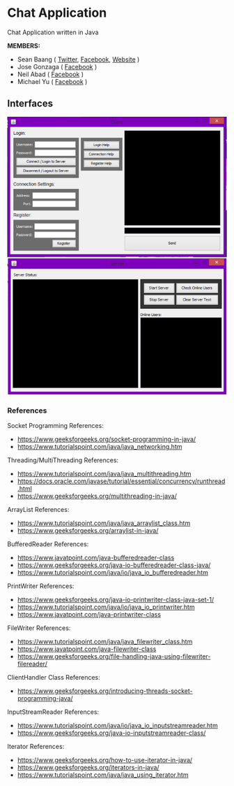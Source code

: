 # Chat Application
Chat Application written in Java

**MEMBERS:**
- Sean Baang ( [Twitter](http://twitter.com/SeanBaang), [Facebook](https://facebook.com/m0L3cuL3), [Website](http://eternalblue.tk) )
- Jose Gonzaga ( [Facebook](https://facebook.com/josemiguel.gonzaga) )
- Neil Abad ( [Facebook](https://facebook.com/nelpox) )
- Michael Yu ( [Facebook](https://facebook.com/michaelyu5) )

## Interfaces

<img src="client.PNG"> 
<img src="server.PNG">

### References

Socket Programming References:
- https://www.geeksforgeeks.org/socket-programming-in-java/
- https://www.tutorialspoint.com/java/java_networking.htm

Threading/MultiThreading References:
- https://www.tutorialspoint.com/java/java_multithreading.htm
- https://docs.oracle.com/javase/tutorial/essential/concurrency/runthread.html
- https://www.geeksforgeeks.org/multithreading-in-java/

ArrayList References:
- https://www.tutorialspoint.com/java/java_arraylist_class.htm
- https://www.geeksforgeeks.org/arraylist-in-java/

BufferedReader References:
- https://www.javatpoint.com/java-bufferedreader-class
- https://www.geeksforgeeks.org/java-io-bufferedreader-class-java/
- https://www.tutorialspoint.com/java/io/java_io_bufferedreader.htm

PrintWriter References:
- https://www.geeksforgeeks.org/java-io-printwriter-class-java-set-1/
- https://www.tutorialspoint.com/java/io/java_io_printwriter.htm
- https://www.javatpoint.com/java-printwriter-class

FileWriter References:
- https://www.tutorialspoint.com/java/java_filewriter_class.htm
- https://www.javatpoint.com/java-filewriter-class
- https://www.geeksforgeeks.org/file-handling-java-using-filewriter-filereader/

ClientHandler Class References:
- https://www.geeksforgeeks.org/introducing-threads-socket-programming-java/

InputStreamReader References:
- https://www.tutorialspoint.com/java/io/java_io_inputstreamreader.htm
- https://www.geeksforgeeks.org/java-io-inputstreamreader-class/

Iterator References:
- https://www.geeksforgeeks.org/how-to-use-iterator-in-java/
- https://www.geeksforgeeks.org/iterators-in-java/
- https://www.tutorialspoint.com/java/java_using_iterator.htm

